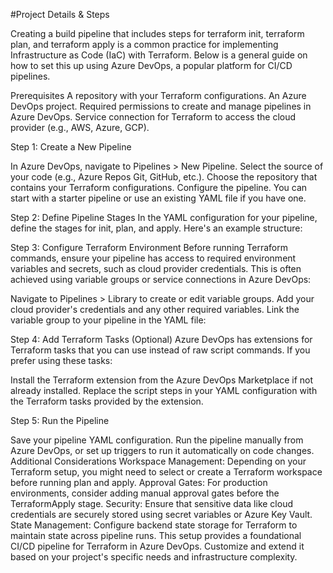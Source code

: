 #Project Details & Steps

Creating a build pipeline that includes steps for terraform init, terraform plan, and terraform apply is a common practice for implementing Infrastructure as Code (IaC) with Terraform. Below is a general guide on how to set this up using Azure DevOps, a popular platform for CI/CD pipelines.

Prerequisites
A repository with your Terraform configurations.
An Azure DevOps project.
Required permissions to create and manage pipelines in Azure DevOps.
Service connection for Terraform to access the cloud provider (e.g., AWS, Azure, GCP).




Step 1: Create a New Pipeline

In Azure DevOps, navigate to Pipelines > New Pipeline.
Select the source of your code (e.g., Azure Repos Git, GitHub, etc.).
Choose the repository that contains your Terraform configurations.
Configure the pipeline. You can start with a starter pipeline or use an existing YAML file if you have one.




Step 2: Define Pipeline Stages
In the YAML configuration for your pipeline, define the stages for init, plan, and apply. Here's an example structure:



Step 3: Configure Terraform Environment
Before running Terraform commands, ensure your pipeline has access to required environment variables and secrets, such as cloud provider credentials. This is often achieved using variable groups or service connections in Azure DevOps:

Navigate to Pipelines > Library to create or edit variable groups.
Add your cloud provider's credentials and any other required variables.
Link the variable group to your pipeline in the YAML file:




Step 4: Add Terraform Tasks (Optional)
Azure DevOps has extensions for Terraform tasks that you can use instead of raw script commands. If you prefer using these tasks:

Install the Terraform extension from the Azure DevOps Marketplace if not already installed.
Replace the script steps in your YAML configuration with the Terraform tasks provided by the extension.



Step 5: Run the Pipeline

Save your pipeline YAML configuration.
Run the pipeline manually from Azure DevOps, or set up triggers to run it automatically on code changes.
Additional Considerations
Workspace Management: Depending on your Terraform setup, you might need to select or create a Terraform workspace before running plan and apply.
Approval Gates: For production environments, consider adding manual approval gates before the TerraformApply stage.
Security: Ensure that sensitive data like cloud credentials are securely stored using secret variables or Azure Key Vault.
State Management: Configure backend state storage for Terraform to maintain state across pipeline runs.
This setup provides a foundational CI/CD pipeline for Terraform in Azure DevOps. Customize and extend it based on your project's specific needs and infrastructure complexity.
